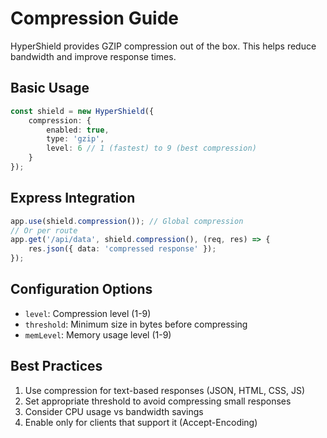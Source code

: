 # Compression Guide

HyperShield provides GZIP compression out of the box. This helps reduce bandwidth and improve response times.

## Basic Usage

```typescript
const shield = new HyperShield({
    compression: {
        enabled: true,
        type: 'gzip',
        level: 6 // 1 (fastest) to 9 (best compression)
    }
});
```

## Express Integration

```typescript
app.use(shield.compression()); // Global compression
// Or per route
app.get('/api/data', shield.compression(), (req, res) => {
    res.json({ data: 'compressed response' });
});
```

## Configuration Options

- `level`: Compression level (1-9)
- `threshold`: Minimum size in bytes before compressing
- `memLevel`: Memory usage level (1-9)

## Best Practices

1. Use compression for text-based responses (JSON, HTML, CSS, JS)
2. Set appropriate threshold to avoid compressing small responses
3. Consider CPU usage vs bandwidth savings
4. Enable only for clients that support it (Accept-Encoding)
